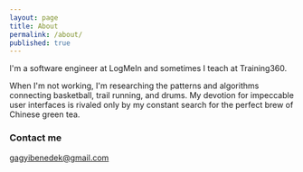 ```yaml
---
layout: page
title: About
permalink: /about/
published: true
---
```


I'm a software engineer at LogMeIn and sometimes I teach at Training360.

When I'm not working, I'm researching the patterns and algorithms connecting basketball, trail running, and drums. My devotion for impeccable user interfaces is rivaled only by my constant search for the perfect brew of Chinese green tea.

### Contact me

[gagyibenedek@gmail.com](mailto:gagyibenedek@gmail.com)
